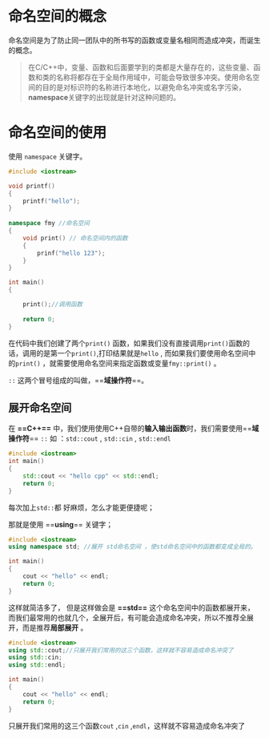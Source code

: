 # 命名空间的概念
命名空间是为了防止同一团队中的所书写的函数或变量名相同而造成冲突，而诞生的概念。

>在C/C++中，变量、函数和后面要学到的类都是大量存在的，这些变量、函数和类的名称将都存在于全局作用域中，可能会导致很多冲突。使用命名空间的目的是对标识符的名称进行本地化，以避免命名冲突或名字污染，**namespace**关键字的出现就是针对这种问题的。

# 命名空间的使用
使用 `namespace` 关键字。

```cpp
#include <iostream>

void printf()
{
	printf("hello");
}
	
namespace fmy //命名空间
{
	void print() // 命名空间内的函数
	{
		prinf("hello 123");
	}
}

int main()
{

	print();//调用函数
	
	return 0;
}
```
 
在代码中我们创建了两个`print()` 函数，如果我们没有直接调用`print()`函数的话，调用的是第一个`print()`,打印结果就是`hello` , 而如果我们要使用命名空间中的`print()` ，就需要使用命名空间来指定函数或变量`fmy::print()` 。

`::` 这两个冒号组成的叫做，==**域操作符**==。

## 展开命名空间
在 **==C++==** 中，我们使用使用C++自带的**输入输出函数**时，我们需要使用==**域操作符**== `::` 
如 ：`std::cout` , `std::cin` , `std::endl`

```cpp
#include <iostream>
int main()
{
	std::cout << "hello cpp" << std::endl;
	return 0;
}
```

每次加上`std::`都 好麻烦，怎么才能更便捷呢；

那就是使用 ==**using**== 关键字；

```cpp
#include <iostream>
using namespace std; //展开 std命名空间 ，使std命名空间中的函数都变成全局的。

int main()
{
	cout << "hello" << endl;
	return 0;
}
```
这样就简洁多了， 但是这样做会是 **==std==** 这个命名空间中的函数都展开来，而我们最常用的也就几个，全展开后，有可能会造成命名冲突，所以不推荐全展开，而是推荐**局部展开** 。

```cpp
#include <iostream>
using std::cout;//只展开我们常用的这三个函数，这样就不容易造成命名冲突了
using std::cin;
using std::endl;

int main()
{
	cout << "hello" << endl;
	return 0;
}
```
只展开我们常用的这三个函数`cout` ,`cin` ,`endl`，这样就不容易造成命名冲突了
